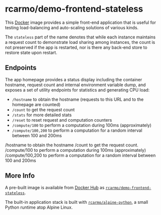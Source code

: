 # rcarmo/demo-frontend-stateless

This [Docker][d] image provides a simple front-end application that is useful for testing load-balancing and auto-scaling solutions of various kinds.

The `stateless` part of the name denotes that while each instance maintains a request count to demonstrate load sharing among instances, the count is not preserved if the app is restarted, nor is there any back-end store to restore state upon restart.

## Endpoints

The app homepage provides a status display including the container hostname, request count and internal environment variable dump, and exposes a set of utility endpoints for statistics and generating CPU load:

* `/hostname` to obtain the hostname (requests to this URL and to the homepage are counted)
* `/count` to get the request count
* `/stats` for more detailed stats
* `/reset` to reset request and computation counters
* `/compute/100` to perform a computation during 100ms (approximately)
* `/compute/100,200` to perform a computation for a random interval between 100 and 200ms

/hostname to obtain the hostname
/count to get the request count.
/compute/100 to perform a computation during 100ms (approximately)
/compute/100,200 to perform a computation for a random interval between 100 and 200ms

## More Info

A pre-built image is available from [Docker Hub][dh] as [`rcarmo/demo-frontend-stateless`][dh]. 

The built-in application stack is built with [`rcarmo/alpine-python`][ap], a small Python runtime atop Alpine Linux.

[ap]: https://github.com/rcarmo/alpine-python
[dh]:https://hub.docker.com/r/rcarmo/demo-frontend-stateless/
[d]: http://docker.com
